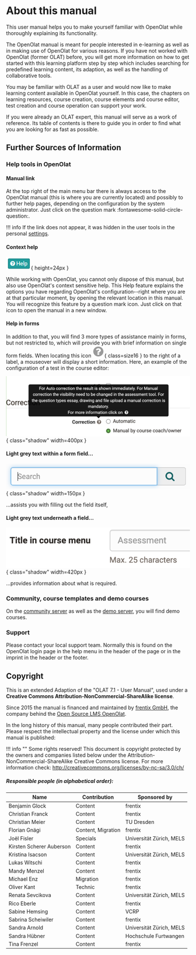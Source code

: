 # About this manual

This user manual helps you to make yourself familiar with OpenOlat while thoroughly explaining its functionality.

The OpenOlat manual is meant for people interested in e-learning as well as in making use of OpenOlat for various reasons. If you have not worked with OpenOlat (former OLAT) before, you will get more information on how to get started with this learning platform step by step which includes searching for predefined learning content, its adaption, as well as the handling of collaborative tools.

You may be familiar with OLAT as a user and would now like to make learning content available in OpenOlat yourself. In this case, the chapters on learning resources, course creation, course elements and course editor, test creation and course operation can support your work.

If you were already an OLAT expert, this manual will serve as a work of reference. Its table of contents is there to guide you in order to find what you are looking for as fast as possible.



## Further Sources of Information

### Help tools in OpenOlat

#### Manual link

At the top right of the main menu bar there is always access to the OpenOlat manual (this is where you are currently located) and possibly to further help pages, depending on the configuration by the system administrator. Just click on the question mark :fontawesome-solid-circle-question:.

!!! info 
	If the link does not appear, it was hidden in the user tools in the personal [settings](../personal_menu/Configuration.md#settings).


#### Context help

![](assets/help.png){ height=24px }

While working with OpenOlat, you cannot only dispose of this manual, but also use OpenOlat's context sensitive help. This Help feature explains the options you have regarding OpenOlat's configuration--right where you are at that particular moment, by opening the relevant location in this manual. You will recognize this feature by a question mark icon. Just click on that icon to open the manual in a new window.


#### Help in forms

In addition to that, you will find 3 more types of assistance mainly in forms, but not restricted to, which will provide you with brief information on single form fields. When locating this icon ![](assets/hover_help.png){ class=size16 } to the right of a label, a mouseover will display a short information. Here, an example of the configuration of a test in the course editor:

![](assets/example_questionmark.en.png){ class="shadow" width=400px }

  

#### Light grey text within a form field...

![](assets/help_gui_demo.en.png){ class="shadow" width=150px }

...assists you with filling out the field itself,


#### Light grey text underneath a field...

![](assets/help_gui_demo1.en.png){ class="shadow" width=420px }

...provides information about what is required.


### Community, course templates and demo courses

On the [community server](https://community.openolat.org) as well as the [demo server](https://learn.olat.com "Demoserver"), you will 
find demo courses.


### Support

Please contact your local support team. Normally this is found on the OpenOlat login page in the help menu in the header of the page or in the imprint in the header or the footer. 


## Copyright

This is an extended Adaption of the "OLAT 7.1 - User Manual", used under a **Creative Commons Attribution-NonCommercial-ShareAlike license**. 

Since 2015 the manual is financed and maintained by [frentix GmbH](https://www.frentix.com/), the company behind the [Open Source LMS OpenOlat](https://www.openolat.com/).

In the long history of this manual, many people contributed their part. Please respect the intellectual property and the license under which this manual is published: 

!!! info "" 
	Some rights reserved! This document is copyright protected by the owners and companies listed below under the Attribution-NonCommercial-ShareAlike Creative Commons license. For more information check:
	<http://creativecommons.org/licenses/by-nc-sa/3.0/ch/>

##### Responsible people (in alphabetical order):

| Name | Contribution | Sponsored by |
| ---- | ------------ | ----------- |
| Benjamin Glock | Content | frentix |
| Christian Franck | Content | frentix |
| Christian Meier | Content | TU Dresden |
| Florian Gnägi | Content, Migration | frentix |
| Joël Fisler | Specials | Universität Zürich, MELS |
| Kirsten Scherer Auberson | Content | frentix |
| Kristina Isacson | Content | Universität Zürich, MELS  |
| Lukas Witschi | Content | frentix |
| Mandy Menzel | Content | frentix |
| Michael Enz | Migration | frentix |
| Oliver Kant | Technic | frentix |
| Renata Sevcikova | Content | Universität Zürich, MELS |
| Rico Eberle | Content | frentix |
| Sabine Hemsing | Content | VCRP |
| Sabrina Scheiwiler | Content | frentix |
| Sandra Arnold | Content | Universität Zürich, MELS |
| Sandra Hübner | Content | Hochschule Furtwangen |
| Tina Frenzel | Content | frentix |



